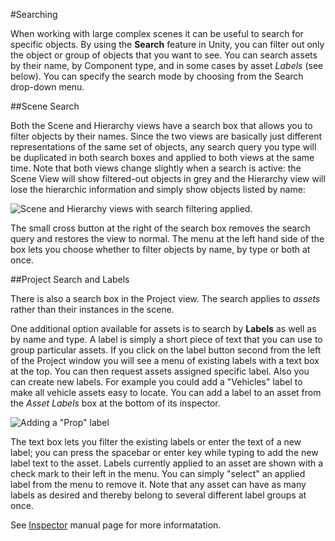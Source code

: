 #Searching

When working with large complex scenes it can be useful to search for specific objects. By using the __Search__ feature in Unity, you can filter out only the object or group of objects that you want to see. You can search assets by their name, by Component type, and in some cases by asset _Labels_ (see below). You can specify the search mode by choosing from the Search drop-down menu.


##Scene Search

Both the Scene and Hierarchy views have a search box that allows you to filter objects by their names. Since the two views are basically just different representations of the same set of objects, any search query you type will be duplicated in both search boxes and applied to both views at the same time. Note that both views change slightly when a search is active: the Scene View will show filtered-out objects in grey and the Hierarchy view will lose the hierarchic information and simply show objects listed by name:

![Scene and Hierarchy views with search filtering applied.](../uploads/Main/SceneSearchName35.png) 

The small cross button at the right of the search box removes the search query and restores the view to normal. The menu at the left hand side of the box lets you choose whether to filter objects by name, by type or both at once.



##Project Search and Labels

There is also a search box in the Project view. The search applies to _assets_ rather than their instances in the scene. 

One additional option available for assets is to search by __Labels__ as well as by name and type. A label is simply a short piece of text that you can use to group particular assets. If you click on the label button second from the left of the Project window  you will see a menu of existing labels with a text box at the top. You can then request assets assigned specific label.  Also you can create new labels.  For example you could add a "Vehicles" label to make all vehicle assets easy to locate. You can add a label to an asset from the _Asset Labels_ box at the bottom of its inspector. 

![Adding a "Prop" label](../uploads/Main/LabelBox.png)

The text box lets you filter the existing labels or enter the text of a new label; you can press the spacebar or enter key while typing to add the new label text to the asset. Labels currently applied to an asset are shown with a check mark to their left in the menu. You can simply "select" an applied label from the menu to remove it. Note that any asset can have as many labels as desired and thereby belong to several different label groups at once.

See [Inspector](UsingTheInspector) manual page for more informatation. 
